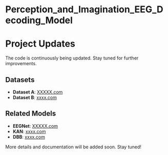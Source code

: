 # Perception_and_Imagination_EEG_Decoding_Model
# Project Updates

The code is continuously being updated. Stay tuned for further improvements.

## Datasets

- **Dataset A**: [XXXXX.com](XXXXX.com)  
- **Dataset B**: [xxxx.com](xxxx.com)  

## Related Models

- **EEGNet**:  [XXXXX.com](XXXXX.com)  
- **KAN**:  [xxxx.com](xxxx.com)  
- **DBB**:  [xxxx.com](xxxx.com)  

More details and documentation will be added soon. Stay tuned!

